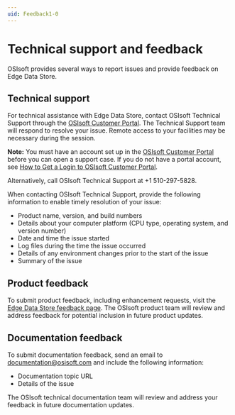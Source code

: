 ```yaml
---
uid: Feedback1-0
---
```


# Technical support and feedback

OSIsoft provides several ways to report issues and provide feedback on Edge Data Store.

## Technical support

For technical assistance with Edge Data Store, contact OSIsoft Technical Support through the [OSIsoft Customer Portal](https://customers.osisoft.com/s/createcase). The Technical Support team will respond to resolve your issue. Remote access to your facilities may be necessary during the session.

**Note:**  You must have an account set up in the [OSIsoft Customer Portal](https://my.osisoft.com/) before you can open a support case. If you do not have a portal account, see [How to Get a Login to OSIsoft Customer Portal](https://explore.osisoft.com/myosisoft-customer-portal/how-to-get-a-login).

Alternatively, call OSIsoft Technical Support at +1 510-297-5828.

When contacting OSIsoft Technical Support, provide the following information to enable timely resolution of your issue:
- Product name, version, and build numbers
- Details about your computer platform (CPU type, operating system, and version number)
- Date and time the issue started
- Log files during the time the issue occurred
- Details of any environment changes prior to the start of the issue
- Summary of the issue  

## Product feedback

To submit product feedback, including enhancement requests, visit the [Edge Data Store feedback page](https://feedback.osisoft.com/forums/906877-edge-data-store). The OSIsoft product team will review and address feedback for potential inclusion in future product updates. 

## Documentation feedback

To submit documentation feedback, send an email to [documentation@osisoft.com](mailto:documentation@osisoft.com?subject=Edge%20Data%20Store%20documentation) and include the following information:
- Documentation topic URL
- Details of the issue

The OSIsoft technical documentation team will review and address your feedback in future documentation updates.
